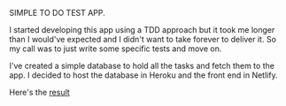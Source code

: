 SIMPLE TO DO TEST APP.

I started developing this app using a TDD approach but it took me longer than I would've expected and I didn't want to take forever to deliver it.
So my call was to just write some specific tests and move on.

I've created a simple database to hold all the tasks and fetch them to the app. 
I decided to host the database in Heroku and the front end in Netlify.

Here's the <a href="https://simple-todo-test.netlify.com/">result</a> 

